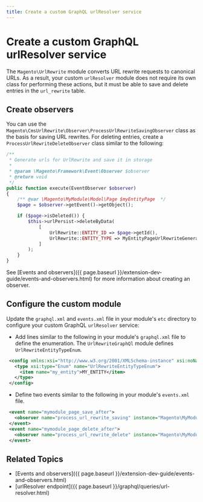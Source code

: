 ```yaml
---
title: Create a custom GraphQL urlResolver service
---
```


# Create a custom GraphQL urlResolver service

The `Magento\UrlRewrite` module converts URL rewrite requests to canonical URLs. As a result, your custom `urlResolver` module does not require its own class for performing these actions, but it must be able to save and delete entries in the `url_rewrite` table.

## Create observers

You can use the `Magento\CmsUrlRewrite\Observer\ProcessUrlRewriteSavingObserver` class as the basis for saving URL rewrites. For deleting entries, create a `ProcessUrlRewriteDeleteObserver` class similar to the following:

```php
/**
 * Generate urls for UrlRewrite and save it in storage
 *
 * @param \Magento\Framework\Event\Observer $observer
 * @return void
 */
public function execute(EventObserver $observer)
{
    /** @var \Magento\MyModule\Model\Page $myEntityPage  */
    $page = $observer->getEvent()->getObject();

    if ($page->isDeleted()) {
        $this->urlPersist->deleteByData(
            [
                UrlRewrite::ENTITY_ID => $page->getId(),
                UrlRewrite::ENTITY_TYPE => MyEntityPageUrlRewriteGenerator::ENTITY_TYPE,
            ]
        );
    }
}
```
See [Events and observers]({{ page.baseurl }}/extension-dev-guide/events-and-observers.html) for more information about creating an observer.

## Configure the custom module

Update the `graphql.xml` and `events.xml` file in your module's `etc` directory to configure your custom GraphQL `urlResolver` service:

*  Add lines similar to the following in your module's `graphql.xml` file to define the enumeration. The `UrlRewriteGraphQl` module defines `UrlRewriteEntityTypeEnum`.

 ```xml
  <config xmlns:xsi="http://www.w3.org/2001/XMLSchema-instance" xsi:noNamespaceSchemaLocation="urn:magento:module:Magento_GraphQl:etc/graphql.xsd">
    <type xsi:type="Enum" name="UrlRewriteEntityTypeEnum">
      <item name="my_entity">MY_ENTITY</item>
    </type>
  </config>
 ```

*  Define two events similar to the following in your module's `events.xml` file.

 ```xml
  <event name="mymodule_page_save_after">
    <observer name="process_url_rewrite_saving" instance="Magento\MyModuleRewrite\Observer\ProcessUrlRewriteSavingObserver" />
  </event>
  <event name="mymodule_page_delete_after">
    <observer name="process_url_rewrite_delete" instance="Magento\MyModuleRewrite\Observer\ProcessUrlRewriteDeleteObserver" />
  </event>
 ```

## Related Topics

*  [Events and observers]({{ page.baseurl }}/extension-dev-guide/events-and-observers.html)
*  [urlResolver endpoint]({{ page.baseurl }}/graphql/queries/url-resolver.html)
